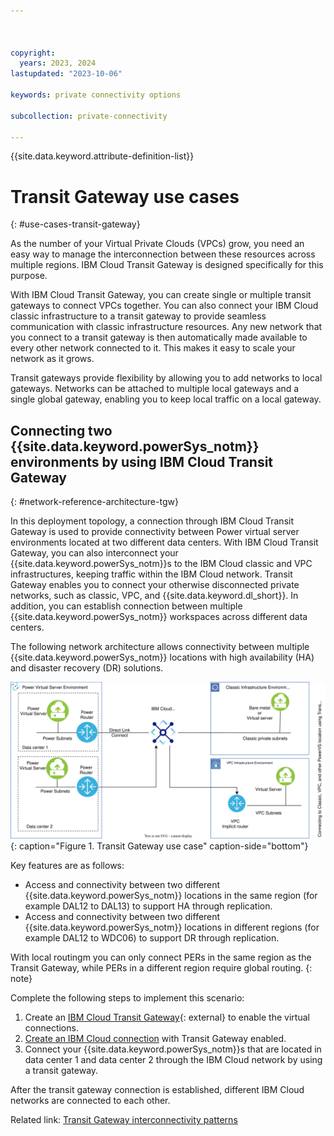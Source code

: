 ```yaml
---



copyright:
  years: 2023, 2024
lastupdated: "2023-10-06"

keywords: private connectivity options

subcollection: private-connectivity

---
```


{{site.data.keyword.attribute-definition-list}}

# Transit Gateway use cases
{: #use-cases-transit-gateway}

As the number of your Virtual Private Clouds (VPCs) grow, you need an easy way to manage the interconnection between these resources across multiple regions. IBM Cloud Transit Gateway is designed specifically for this purpose.

With IBM Cloud Transit Gateway, you can create single or multiple transit gateways to connect VPCs together. You can also connect your IBM Cloud classic infrastructure to a transit gateway to provide seamless communication with classic infrastructure resources. Any new network that you connect to a transit gateway is then automatically made available to every other network connected to it. This makes it easy to scale your network as it grows.

Transit gateways provide flexibility by allowing you to add networks to local gateways. Networks can be attached to multiple local gateways and a single global gateway, enabling you to keep local traffic on a local gateway.

## Connecting two {{site.data.keyword.powerSys_notm}} environments by using IBM Cloud Transit Gateway
{: #network-reference-architecture-tgw}

In this deployment topology, a connection through IBM Cloud Transit Gateway is used to provide connectivity between Power virtual server environments located at two different data centers. With IBM Cloud Transit Gateway, you can also interconnect your {{site.data.keyword.powerSys_notm}}s to the IBM Cloud classic and VPC infrastructures, keeping traffic within the IBM Cloud network. Transit Gateway enables you to connect your otherwise disconnected private networks, such as classic, VPC, and {{site.data.keyword.dl_short}}. In addition, you can establish connection between multiple {{site.data.keyword.powerSys_notm}} workspaces across different data centers.

The following network architecture allows connectivity between multiple {{site.data.keyword.powerSys_notm}} locations with high availability (HA) and disaster recovery (DR) solutions.

![Transit Gateway deployment scenario](/images/network-tgw.svg "Transit Gateway use case"){: caption="Figure 1. Transit Gateway use case" caption-side="bottom"}

Key features are as follows:

   - Access and connectivity between two different {{site.data.keyword.powerSys_notm}} locations in the same region (for example DAL12 to DAL13) to support HA through replication.
   - Access and connectivity between two different {{site.data.keyword.powerSys_notm}} locations in different regions (for example DAL12 to WDC06) to support DR through replication.

With local routingm you can only connect PERs in the same region as the Transit Gateway, while PERs in a different region require global routing.
{: note}

Complete the following steps to implement this scenario:

1.	Create an [IBM Cloud Transit Gateway](/interconnectivity/transit/provision){: external} to enable the virtual connections.
1.	[Create an IBM Cloud connection](/docs/power-iaas?topic=power-iaas-cloud-connections#create-cloud-connections) with Transit Gateway enabled.
1.	Connect your {{site.data.keyword.powerSys_notm}}s that are located in data center 1 and data center 2 through the IBM Cloud network by using a transit gateway.

After the transit gateway connection is established, different IBM Cloud networks are connected to each other.

Related link: [Transit Gateway interconnectivity patterns](/docs/transit-gateway?topic=transit-gateway-about#patterns)
